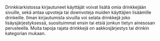 Drinkkiarkistossa kirjautuneet käyttäjät voivat lisätä omia drinkkejään sivuille, sekä antaa upvoteja tai downvoteja muiden
käyttäjien lisäämille drinkeille. 
Ilman kirjautumista sivuilla voi selata drinkkejä joko lisäysjärjestyksessä, suosituimmat ensin tai etsiä jonkun tietyn ainesosan
perusteella. Muita tapoja rajata drinkkejä on aakkosjärjestys tai drinkin kategorian mukaan.
